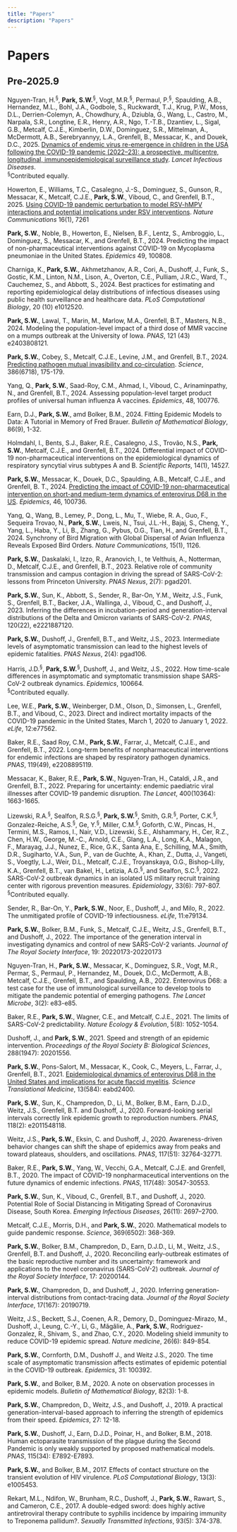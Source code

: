 ```yaml
---
title: "Papers"
description: "Papers"
---
```


# Papers

## Pre-2025.9

Nguyen-Tran, H.<sup>§</sup>, **Park, S.W.**<sup>§</sup>, Vogt, M.R.<sup>§</sup>, Permaul, P.<sup>§</sup>, Spaulding, A.B., Hernandez, M.L., Bohl, J.A., Godbole, S., Ruckwardt, T.J., Krug, P.W., Moss, D.L., Derrien-Colemyn, A., Chowdhury, A., Dziubla, G., Wang, L., Castro, M., Narpala, S.R., Longtine, E.R., Henry, A.R., Ngo, T.-T.B., Dzantiev, L., Sigal, G.B., Metcalf, C.J.E., Kimberlin, D.W., Dominguez, S.R., Mittelman, A., McDermott, A.B., Serebryannyy, L.A., Grenfell, B., Messacar, K., and Douek, D.C., 2025. [Dynamics of endemic virus re-emergence in children in the USA following the COVID-19 pandemic (2022–23): a prospective, multicentre, longitudinal, immunoepidemiological surveillance study](https://www.thelancet.com/journals/laninf/article/PIIS1473-3099(25)00349-4/fulltext). *Lancet Infectious Diseases*.\
<sup>§</sup>Contributed equally.

Howerton, E., Williams, T.C., Casalegno, J.-S., Dominguez, S., Gunson, R., Messacar, K., Metcalf, C.J.E., **Park, S.W.**, Viboud, C., and Grenfell, B.T., 2025. [Using COVID-19 pandemic perturbation to model RSV-hMPV interactions and potential implications under RSV interventions](https://www.nature.com/articles/s41467-025-62358-w). *Nature Communications* 16(1), 7261 

**Park, S.W.**, Noble, B., Howerton, E., Nielsen, B.F., Lentz, S., Ambroggio, L., Dominguez, S., Messacar, K., and Grenfell, B.T., 2024. Predicting the impact of non-pharmaceutical interventions against COVID-19 on Mycoplasma pneumoniae in the United States. *Epidemics* 49, 100808.

Charniga, K., **Park, S.W.**, Akhmetzhanov, A.R., Cori, A., Dushoff, J., Funk, S., Gostic, K.M., Linton, N.M., Lison, A., Overton, C.E., Pulliam, J.R.C., Ward, T., Cauchemez, S., and Abbott, S., 2024. Best practices for estimating and reporting epidemiological delay distributions of infectious diseases using public health surveillance and healthcare data. *PLoS Computational Biology*, 20 (10) e1012520.

**Park, S.W.**, Lawal, T., Marin, M., Marlow, M.A., Grenfell, B.T., Masters, N.B., 2024. Modeling the population-level impact of a third dose of MMR vaccine on a mumps outbreak at the University of Iowa. *PNAS*, 121 (43) e2403808121.

**Park, S.W.**, Cobey, S., Metcalf, C.J.E., Levine, J.M., and Grenfell, B.T., 2024. [Predicting pathogen mutual invasibility and co-circulation](https://www.science.org/doi/abs/10.1126/science.adq0072). *Science*, 386(6718), 175-179.

Yang, Q., **Park, S.W.**, Saad-Roy, C.M., Ahmad, I., Viboud, C., Arinaminpathy, N., and Grenfell, B.T., 2024. Assessing population-level target product profiles of universal human influenza A vaccines. *Epidemics*, 48, 100776.

Earn, D.J., **Park, S.W.**, amd Bolker, B.M., 2024. Fitting Epidemic Models to Data: A Tutorial in Memory of Fred Brauer. *Bulletin of Mathematical Biology*, 86(9), 1-32.

Holmdahl, I., Bents, S.J., Baker, R.E., Casalegno, J.S., Trovão, N.S., **Park, S.W.**, Metcalf, C.J.E., and Grenfell, B.T., 2024. Differential impact of COVID-19 non-pharmaceutical interventions on the epidemiological dynamics of respiratory syncytial virus subtypes A and B. *Scientific Reports*, 14(1), 14527.

**Park, S.W.**, Messacar, K., Douek, D.C., Spaulding, A.B., Metcalf, C.J.E., and Grenfell, B. T., 2024. [Predicting the impact of COVID-19 non-pharmaceutical intervention on short-and medium-term dynamics of enterovirus D68 in the US](https://www.sciencedirect.com/science/article/pii/S1755436523000725). *Epidemics*, 46, 100736.

Yang, Q., Wang, B., Lemey, P., Dong, L., Mu, T., Wiebe, R. A., Guo, F., Sequeira Trovao, N., **Park, S.W.**, Lweis, N., Tsui, J.L.-H., Bajaj, S., Cheng, Y., Yang, L., Haba, Y., Li, B., Zhang, G., Pybus, O.G., Tian, H., and Grenfell, B.T., 2024. Synchrony of Bird Migration with Global Dispersal of Avian Influenza Reveals Exposed Bird Orders. *Nature Communications*, 15(1), 1126.

**Park, S.W.**, Daskalaki, I., Izzo, R., Aranovich, I., te Velthuis, A., Notterman, D., Metcalf, C.J.E., and Grenfell, B.T., 2023. Relative role of community transmission and campus contagion in driving the spread of SARS-CoV-2: lessons from Princeton University. *PNAS Nexus*, 2(7): pgad201.

**Park, S.W.**, Sun, K., Abbott, S., Sender, R., Bar-On, Y.M., Weitz, J.S., Funk, S., Grenfell, B.T., Backer, J.A., Wallinga, J., Viboud, C., and Dushoff, J., 2023. Inferring the differences in incubation-period and generation-interval distributions of the Delta and Omicron variants of SARS-CoV-2. *PNAS*, 120(22), e2221887120.

**Park, S.W.**, Dushoff, J., Grenfell, B.T., and Weitz, J.S., 2023. Intermediate levels of asymptomatic transmission can lead to the highest levels of epidemic fatalities. *PNAS Nexus*, 2(4): pgad106.

Harris, J.D.<sup>§</sup>, **Park, S.W.**<sup>§</sup>, Dushoff, J., and Weitz, J.S., 2022. How time-scale differences in asymptomatic and symptomatic transmission shape SARS-CoV-2 outbreak dynamics. *Epidemics*, 100664.\
<sup>§</sup>Contributed equally.

Lee, W.E., **Park, S.W.**, Weinberger, D.M., Olson, D., Simonsen, L., Grenfell, B.T., and Viboud, C., 2023. Direct and indirect mortality impacts of the COVID-19 pandemic in the United States, March 1, 2020 to January 1, 2022. *eLife*, 12:e77562.

Baker, R.E., Saad Roy, C.M., **Park, S.W.**, Farrar, J., Metcalf, C.J.E., and Grenfell, B.T., 2022. Long-term benefits of nonpharmaceutical interventions for endemic infections are shaped by respiratory pathogen dynamics. *PNAS*, 119(49), e2208895119.

Messacar, K., Baker, R.E., **Park, S.W.**, Nguyen-Tran, H., Cataldi, J.R., and Grenfell, B.T., 2022. Preparing for uncertainty: endemic paediatric viral illnesses after COVID-19 pandemic disruption. *The Lancet*, 400(10364): 1663-1665.

Lizewski, R.A.<sup>§</sup>, Sealfon, R.S.G.<sup>§</sup>, **Park, S.W.**<sup>§</sup>, Smith, G.R.<sup>§</sup>, Porter, C.K.<sup>§</sup>, Gonzalez-Reiche, A.S.<sup>§</sup>, Ge, Y.<sup>§</sup>, Miller, C.M.<sup>§</sup>, Goforth, C.W., Pincas, H., Termini, M.S., Ramos, I., Nair, V.D., Lizewski, S.E., Alshammary, H., Cer, R.Z., Chen, H.W., George, M.-C., Arnold, C.E., Glang, L.A., Long, K.A., Malagon, F., Marayag, J.J., Nunez, E., Rice, G.K., Santa Ana, E., Schilling, M.A., Smith, D.R., Sugiharto, V.A., Sun, P., van de Guchte, A., Khan, Z., Dutta, J., Vangeti, S., Voegtly, L.J., Weir, D.L., Metcalf, C.J.E., Troyanskaya, O.G., Bishop-Lilly, K.A., Grenfell, B.T., van Bakel, H., Letizia, A.G.<sup>§</sup>, and Sealfon, S.C.<sup>§</sup>, 2022. SARS-CoV-2 outbreak dynamics in an isolated US military recruit training center with rigorous prevention measures. *Epidemiology*, 33(6): 797-807.\
<sup>§</sup>Contributed equally.

Sender, R., Bar-On, Y., **Park, S.W.**, Noor, E., Dushoff, J., and Milo, R., 2022. The unmitigated profile of COVID-19 infectiousness. *eLife*, 11:e79134.

**Park, S.W.**, Bolker, B.M., Funk, S., Metcalf, C.J.E., Weitz, J.S., Grenfell, B.T., and Dushoff, J., 2022. The importance of the generation interval in investigating dynamics and control of new SARS-CoV-2 variants. *Journal of The Royal Society Interface*, 19: 20220173-20220173

Nguyen-Tran, H., **Park, S.W.**, Messacar, K., Dominguez, S.R., Vogt, M.R., Permar, S., Permaul, P., Hernandez, M., Douek, D.C., McDermott, A.B., Metcalf, C.J.E., Grenfell, B.T., and Spaulding, A.B., 2022. Enterovirus D68: a test case for the use of immunological surveillance to develop tools to mitigate the pandemic potential of emerging pathogens. *The Lancet Microbe*, 3(2): e83-e85.

Baker, R.E., **Park, S.W.**, Wagner, C.E., and Metcalf, C.J.E., 2021. The limits of SARS-CoV-2 predictability. *Nature Ecology \& Evolution*, 5(8): 1052-1054.

Dushoff, J., and **Park, S.W.**, 2021. Speed and strength of an epidemic intervention. *Proceedings of the Royal Society B: Biological Sciences*, 288(1947): 20201556.

**Park, S.W.**, Pons-Salort, M., Messacar, K., Cook, C., Meyers, L., Farrar, J., Grenfell, B.T., 2021. [Epidemiological dynamics of enterovirus D68 in the United States and implications for acute flaccid myelitis](https://www.science.org/doi/10.1126/scitranslmed.abd2400). *Science Translational Medicine*, 13(584): eabd2400.

**Park, S.W.**, Sun, K., Champredon, D., Li, M., Bolker, B.M., Earn, D.J.D., Weitz, J.S., Grenfell, B.T. and Dushoff, J., 2020. Forward-looking serial intervals correctly link epidemic growth to reproduction numbers. *PNAS*, 118(2): e2011548118.

Weitz, J.S., **Park, S.W.**, Eksin, C. and Dushoff, J., 2020. Awareness-driven behavior changes can shift the shape of epidemics away from peaks and toward plateaus, shoulders, and oscillations. *PNAS*, 117(51): 32764-32771.

Baker, R.E., **Park, S.W.**, Yang, W., Vecchi, G.A., Metcalf, C.J.E. and Grenfell, B.T., 2020. The impact of COVID-19 nonpharmaceutical interventions on the future dynamics of endemic infections. *PNAS*, 117(48): 30547-30553.

**Park, S.W.**, Sun, K., Viboud, C., Grenfell, B.T., and Dushoff, J., 2020. Potential Role of Social Distancing in Mitigating Spread of Coronavirus Disease, South Korea. *Emerging Infectious Diseases*, 26(11): 2697–2700.

Metcalf, C.J.E., Morris, D.H., and **Park, S.W.**, 2020. Mathematical models to guide pandemic response. *Science*, 369(6502): 368-369.

**Park, S.W.**, Bolker, B.M., Champredon, D., Earn, D.J.D., Li, M., Weitz, J.S., Grenfell, B.T. and Dushoff, J., 2020. Reconciling early-outbreak estimates of the basic reproductive number and its uncertainty: framework and applications to the novel coronavirus (SARS-CoV-2) outbreak. *Journal of the Royal Society Interface*, 17: 20200144.

**Park, S.W.**, Champredon, D., and Dushoff, J., 2020. Inferring generation-interval distributions from contact-tracing data. *Journal of the Royal Society Interface*, 17(167): 20190719.

Weitz, J.S., Beckett, S.J., Coenen, A.R., Demory, D., Dominguez-Mirazo, M., Dushoff, J., Leung, C.-Y., Li, G., Măgălie, A., **Park, S.W.**, Rodriguez-Gonzalez, R., Shivam, S., and Zhao, C.Y., 2020. Modeling shield immunity to reduce COVID-19 epidemic spread. *Nature medicine*, 26(6): 849-854.

**Park, S.W.**, Cornforth, D.M., Dushoff J., and Weitz J.S., 2020. The time scale of asymptomatic transmission affects estimates of epidemic potential in the COVID-19 outbreak. *Epidemics*, 31: 100392.

**Park, S.W.**, and Bolker, B.M., 2020. A note on observation processes in epidemic models. *Bulletin of Mathematical Biology*, 82(3): 1-8.

**Park, S.W.**, Champredon, D., Weitz, J.S., and Dushoff, J., 2019. A practical generation-interval-based approach to inferring the strength of epidemics from their speed. *Epidemics*, 27: 12-18.

**Park, S.W.**, Dushoff, J., Earn, D.J.D., Poinar, H., and Bolker, B.M., 2018. Human ectoparasite transmission of the plague during the Second Pandemic is only weakly supported by proposed mathematical models. *PNAS*, 115(34): E7892-E7893.

**Park, S.W.**, and Bolker, B.M., 2017. Effects of contact structure on the transient evolution of HIV virulence. *PLoS Computational Biology*, 13(3): e1005453.

Rekart, M.L., Ndifon, W., Brunham, R.C., Dushoff, J., **Park, S.W.**, Rawart, S., and Cameron, C.E., 2017. A double-edged sword: does highly active antiretroviral therapy contribute to syphilis incidence by impairing immunity to Treponema pallidum?. *Sexually Transmitted Infections*, 93(5): 374-378.
